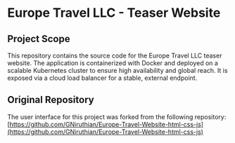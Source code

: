 # Europe Travel LLC - Teaser Website

## Project Scope
This repository contains the source code for the Europe Travel LLC teaser website. The application is containerized with Docker and deployed on a scalable Kubernetes cluster to ensure high availability and global reach. It is exposed via a cloud load balancer for a stable, external endpoint.

## Original Repository
The user interface for this project was forked from the following repository:
[https://github.com/GNiruthian/Europe-Travel-Website-html-css-js](https://github.com/GNiruthian/Europe-Travel-Website-html-css-js)
